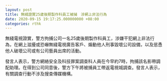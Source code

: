 ```yaml
---
layout: post
title: 無綫證實25歲後期製作科員工被捕　涉網上非法行為
date: 2020-09-15 19:17:25.000000000 +08:00
categories: rthk
---
```


無綫電視證實，警方拘捕公司一名25歲後期製作科員工，涉嫌干犯網上非法行為，在網上滋擾或恐嚇無綫電視廣告客戶、煽動他人刑事毀壞公司設備，以及慫恿他人破壞公司或有公司藝員出席的活動。

發言人表示，警方網絡安全及科技罪案調查科人員在今早約7時，拘捕該名影帶調配助理。在得到公司同意後，警方下午將被捕員工帶返電視城調查。發言人表示，有關調查行動不涉及搜查傳媒機構。
